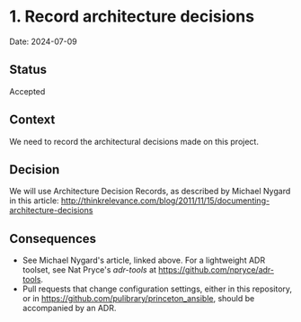 # 1. Record architecture decisions

Date: 2024-07-09

## Status

Accepted

## Context

We need to record the architectural decisions made on this project.

## Decision

We will use Architecture Decision Records, as described by Michael Nygard in this article: http://thinkrelevance.com/blog/2011/11/15/documenting-architecture-decisions

## Consequences

* See Michael Nygard's article, linked above. For a lightweight ADR toolset, see Nat Pryce's _adr-tools_ at https://github.com/npryce/adr-tools.
* Pull requests that change configuration settings, either in this repository, or in https://github.com/pulibrary/princeton_ansible, should be accompanied by an ADR.

